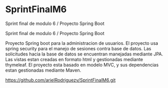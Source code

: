 # SprintFinalM6
Sprint final de modulo 6 / Proyecto Spring Boot

Sprint final de modulo 6 / Proyecto Spring Boot

Proyecto Spring boot para la administracion de usuarios.
El proyecto usa spring security para el manejo de sesiones contra base de datos.
Las solicitudes hacia la base de datos se encuentran manejadas mediante JPA.
Las vistas estan creadas en formato html y gestionadas mediante thymeleaf. 
El proyecto esta basado en modelo MVC, y sus dependencias estan gestionadas mediante Maven.

https://github.com/arielRodriguezv/SprintFinalM6.git
